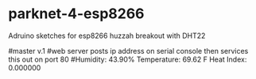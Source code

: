 # parknet-4-esp8266
Adruino sketches for esp8266 huzzah breakout with DHT22

#master v.1 
#web server posts ip address on serial console then services this out on port 80
#Humidity: 43.90%  Temperature: 69.62 F  Heat Index: 0.000000

